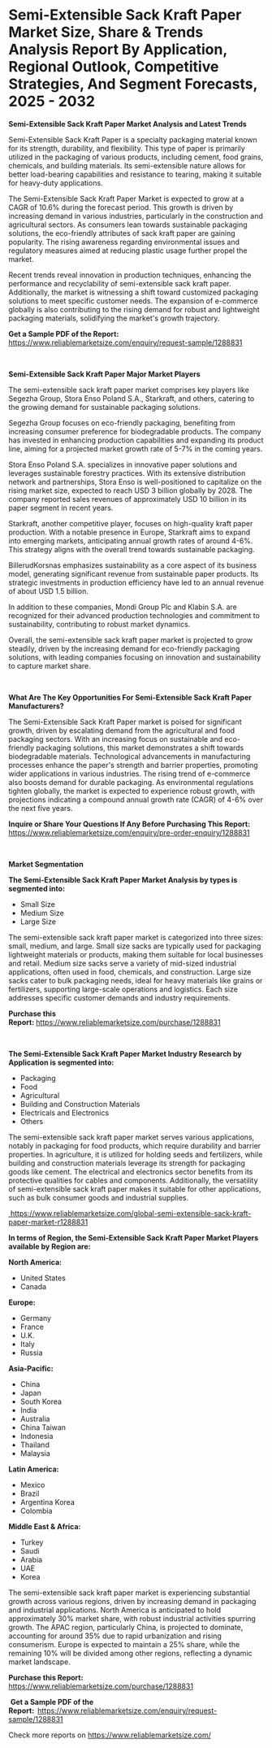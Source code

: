 <p><h1>Semi-Extensible Sack Kraft Paper Market Size, Share & Trends Analysis Report By Application, Regional Outlook, Competitive Strategies, And Segment Forecasts, 2025 - 2032</h1></p><p><strong>Semi-Extensible Sack Kraft Paper Market Analysis and Latest Trends</strong></p>
<p><p>Semi-Extensible Sack Kraft Paper is a specialty packaging material known for its strength, durability, and flexibility. This type of paper is primarily utilized in the packaging of various products, including cement, food grains, chemicals, and building materials. Its semi-extensible nature allows for better load-bearing capabilities and resistance to tearing, making it suitable for heavy-duty applications.</p><p>The Semi-Extensible Sack Kraft Paper Market is expected to grow at a CAGR of 10.6% during the forecast period. This growth is driven by increasing demand in various industries, particularly in the construction and agricultural sectors. As consumers lean towards sustainable packaging solutions, the eco-friendly attributes of sack kraft paper are gaining popularity. The rising awareness regarding environmental issues and regulatory measures aimed at reducing plastic usage further propel the market.</p><p>Recent trends reveal innovation in production techniques, enhancing the performance and recyclability of semi-extensible sack kraft paper. Additionally, the market is witnessing a shift toward customized packaging solutions to meet specific customer needs. The expansion of e-commerce globally is also contributing to the rising demand for robust and lightweight packaging materials, solidifying the market's growth trajectory.</p></p>
<p><strong>Get a Sample PDF of the Report:&nbsp;</strong> <a href="https://www.reliablemarketsize.com/enquiry/request-sample/1288831?utm_campaign=2393&utm_medium=2&utm_source=Github&utm_content=ia&utm_term=29032025&utm_id=semi-extensible-sack-kraft-paper">https://www.reliablemarketsize.com/enquiry/request-sample/1288831</a></p>
<p>&nbsp;</p>
<p><strong>Semi-Extensible Sack Kraft Paper Major Market Players</strong></p>
<p><p>The semi-extensible sack kraft paper market comprises key players like Segezha Group, Stora Enso Poland S.A., Starkraft, and others, catering to the growing demand for sustainable packaging solutions.</p><p>Segezha Group focuses on eco-friendly packaging, benefiting from increasing consumer preference for biodegradable products. The company has invested in enhancing production capabilities and expanding its product line, aiming for a projected market growth rate of 5-7% in the coming years.</p><p>Stora Enso Poland S.A. specializes in innovative paper solutions and leverages sustainable forestry practices. With its extensive distribution network and partnerships, Stora Enso is well-positioned to capitalize on the rising market size, expected to reach USD 3 billion globally by 2028. The company reported sales revenues of approximately USD 10 billion in its paper segment in recent years.</p><p>Starkraft, another competitive player, focuses on high-quality kraft paper production. With a notable presence in Europe, Starkraft aims to expand into emerging markets, anticipating annual growth rates of around 4-6%. This strategy aligns with the overall trend towards sustainable packaging.</p><p>BillerudKorsnas emphasizes sustainability as a core aspect of its business model, generating significant revenue from sustainable paper products. Its strategic investments in production efficiency have led to an annual revenue of about USD 1.5 billion.</p><p>In addition to these companies, Mondi Group Plc and Klabin S.A. are recognized for their advanced production technologies and commitment to sustainability, contributing to robust market dynamics.</p><p>Overall, the semi-extensible sack kraft paper market is projected to grow steadily, driven by the increasing demand for eco-friendly packaging solutions, with leading companies focusing on innovation and sustainability to capture market share.</p></p>
<p>&nbsp;</p>
<p><strong>What Are The Key Opportunities For Semi-Extensible Sack Kraft Paper Manufacturers?</strong></p>
<p><p>The Semi-Extensible Sack Kraft Paper market is poised for significant growth, driven by escalating demand from the agricultural and food packaging sectors. With an increasing focus on sustainable and eco-friendly packaging solutions, this market demonstrates a shift towards biodegradable materials. Technological advancements in manufacturing processes enhance the paper's strength and barrier properties, promoting wider applications in various industries. The rising trend of e-commerce also boosts demand for durable packaging. As environmental regulations tighten globally, the market is expected to experience robust growth, with projections indicating a compound annual growth rate (CAGR) of 4-6% over the next five years.</p></p>
<p><strong>Inquire or Share Your Questions If Any Before Purchasing This Report:</strong> <a href="https://www.reliablemarketsize.com/enquiry/pre-order-enquiry/1288831?utm_campaign=2393&utm_medium=2&utm_source=Github&utm_content=ia&utm_term=29032025&utm_id=semi-extensible-sack-kraft-paper">https://www.reliablemarketsize.com/enquiry/pre-order-enquiry/1288831</a></p>
<p>&nbsp;</p>
<p><strong>Market Segmentation</strong></p>
<p><strong>The Semi-Extensible Sack Kraft Paper Market Analysis by types is segmented into:</strong></p>
<p><ul><li>Small Size</li><li>Medium Size</li><li>Large Size</li></ul></p>
<p><p>The semi-extensible sack kraft paper market is categorized into three sizes: small, medium, and large. Small size sacks are typically used for packaging lightweight materials or products, making them suitable for local businesses and retail. Medium size sacks serve a variety of mid-sized industrial applications, often used in food, chemicals, and construction. Large size sacks cater to bulk packaging needs, ideal for heavy materials like grains or fertilizers, supporting large-scale operations and logistics. Each size addresses specific customer demands and industry requirements.</p></p>
<p><strong>Purchase this Report:&nbsp;</strong><a href="https://www.reliablemarketsize.com/purchase/1288831?utm_campaign=2393&utm_medium=2&utm_source=Github&utm_content=ia&utm_term=29032025&utm_id=semi-extensible-sack-kraft-paper">https://www.reliablemarketsize.com/purchase/1288831</a></p>
<p>&nbsp;</p>
<p><strong>The Semi-Extensible Sack Kraft Paper Market Industry Research by Application is segmented into:</strong></p>
<p><ul><li>Packaging</li><li>Food</li><li>Agricultural</li><li>Building and Construction Materials</li><li>Electricals and Electronics</li><li>Others</li></ul></p>
<p><p>The semi-extensible sack kraft paper market serves various applications, notably in packaging for food products, which require durability and barrier properties. In agriculture, it is utilized for holding seeds and fertilizers, while building and construction materials leverage its strength for packaging goods like cement. The electrical and electronics sector benefits from its protective qualities for cables and components. Additionally, the versatility of semi-extensible sack kraft paper makes it suitable for other applications, such as bulk consumer goods and industrial supplies.</p></p>
<p><a href="https://www.reliablemarketsize.com/global-semi-extensible-sack-kraft-paper-market-r1288831?utm_campaign=2393&utm_medium=2&utm_source=Github&utm_content=ia&utm_term=29032025&utm_id=semi-extensible-sack-kraft-paper">&nbsp;https://www.reliablemarketsize.com/global-semi-extensible-sack-kraft-paper-market-r1288831</a></p>
<p><strong>In terms of Region, the Semi-Extensible Sack Kraft Paper Market Players available by Region are:</strong></p>
<p>
    <p> <strong> North America: </strong>
        <ul>
            <li>United States</li>
            <li>Canada</li>
        </ul>
        </p> 
    <p> <strong> Europe: </strong>
        <ul>
            <li>Germany</li>
            <li>France</li>
            <li>U.K.</li>
            <li>Italy</li>
            <li>Russia</li>
        </ul>
        </p> 
    <p> <strong> Asia-Pacific: </strong>
        <ul>
            <li>China</li>
            <li>Japan</li>
            <li>South Korea</li>
            <li>India</li>
            <li>Australia</li>
            <li>China Taiwan</li>
            <li>Indonesia</li>
            <li>Thailand</li>
            <li>Malaysia</li>
        </ul>
        </p> 
    <p> <strong> Latin America: </strong>
        <ul>
            <li>Mexico</li>
            <li>Brazil</li>
            <li>Argentina Korea</li>
            <li>Colombia</li>
        </ul>
        </p> 
    <p> <strong> Middle East & Africa: </strong>
        <ul>
            <li>Turkey</li>
            <li>Saudi</li>
            <li>Arabia</li>
            <li>UAE</li>
            <li>Korea</li>
        </ul>
    </p>
    </p>
<p><p>The semi-extensible sack kraft paper market is experiencing substantial growth across various regions, driven by increasing demand in packaging and industrial applications. North America is anticipated to hold approximately 30% market share, with robust industrial activities spurring growth. The APAC region, particularly China, is projected to dominate, accounting for around 35% due to rapid urbanization and rising consumerism. Europe is expected to maintain a 25% share, while the remaining 10% will be divided among other regions, reflecting a dynamic market landscape.</p></p>
<p><strong>Purchase this Report: </strong><a href="https://www.reliablemarketsize.com/purchase/1288831?utm_campaign=2393&utm_medium=2&utm_source=Github&utm_content=ia&utm_term=29032025&utm_id=semi-extensible-sack-kraft-paper">https://www.reliablemarketsize.com/purchase/1288831</a></p>
<p>&nbsp;<strong>Get a Sample PDF of the Report:&nbsp;&nbsp;</strong><a href="https://www.reliablemarketsize.com/enquiry/request-sample/1288831?utm_campaign=2393&utm_medium=2&utm_source=Github&utm_content=ia&utm_term=29032025&utm_id=semi-extensible-sack-kraft-paper">https://www.reliablemarketsize.com/enquiry/request-sample/1288831</a></p>
<p><strong></strong></p>
<p>Check more reports on <a href="https://www.reliablemarketsize.com/?utm_campaign=2393&utm_medium=2&utm_source=Github&utm_content=ia&utm_term=29032025&utm_id=semi-extensible-sack-kraft-paper">https://www.reliablemarketsize.com/</a></p>